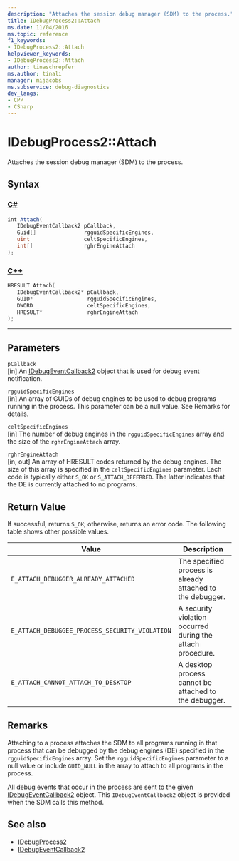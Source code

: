 ```yaml
---
description: "Attaches the session debug manager (SDM) to the process."
title: IDebugProcess2::Attach
ms.date: 11/04/2016
ms.topic: reference
f1_keywords:
- IDebugProcess2::Attach
helpviewer_keywords:
- IDebugProcess2::Attach
author: tinaschrepfer
ms.author: tinali
manager: mijacobs
ms.subservice: debug-diagnostics
dev_langs:
- CPP
- CSharp
---
```

# IDebugProcess2::Attach

Attaches the session debug manager (SDM) to the process.

## Syntax

### [C#](#tab/csharp)
```csharp
int Attach( 
   IDebugEventCallback2 pCallback,
   Guid[]               rgguidSpecificEngines,
   uint                 celtSpecificEngines,
   int[]                rghrEngineAttach
);
```
### [C++](#tab/cpp)
```cpp
HRESULT Attach( 
   IDebugEventCallback2* pCallback,
   GUID*                 rgguidSpecificEngines,
   DWORD                 celtSpecificEngines,
   HRESULT*              rghrEngineAttach
);
```
---

## Parameters
`pCallback`\
[in] An [IDebugEventCallback2](../../../extensibility/debugger/reference/idebugeventcallback2.md) object that is used for debug event notification.

`rgguidSpecificEngines`\
[in] An array of GUIDs of debug engines to be used to debug programs running in the process. This parameter can be a null value. See Remarks for details.

`celtSpecificEngines`\
[in] The number of debug engines in the `rgguidSpecificEngines` array and the size of the `rghrEngineAttach` array.

`rghrEngineAttach`\
[in, out] An array of HRESULT codes returned by the debug engines. The size of this array is specified in the `celtSpecificEngines` parameter. Each code is typically either `S_OK` or `S_ATTACH_DEFERRED`. The latter indicates that the DE is currently attached to no programs.

## Return Value
 If successful, returns `S_OK`; otherwise, returns an error code. The following table shows other possible values.

|Value|Description|
|-----------|-----------------|
|`E_ATTACH_DEBUGGER_ALREADY_ATTACHED`|The specified process is already attached to the debugger.|
|`E_ATTACH_DEBUGGEE_PROCESS_SECURITY_VIOLATION`|A security violation occurred during the attach procedure.|
|`E_ATTACH_CANNOT_ATTACH_TO_DESKTOP`|A desktop process cannot be attached to the debugger.|

## Remarks
 Attaching to a process attaches the SDM to all programs running in that process that can be debugged by the debug engines (DE) specified in the `rgguidSpecificEngines` array. Set the `rgguidSpecificEngines` parameter to a null value or include `GUID_NULL` in the array to attach to all programs in the process.

 All debug events that occur in the process are sent to the given [IDebugEventCallback2](../../../extensibility/debugger/reference/idebugeventcallback2.md) object. This `IDebugEventCallback2` object is provided when the SDM calls this method.

## See also
- [IDebugProcess2](../../../extensibility/debugger/reference/idebugprocess2.md)
- [IDebugEventCallback2](../../../extensibility/debugger/reference/idebugeventcallback2.md)
